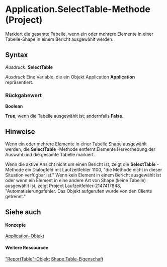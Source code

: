 
# Application.SelectTable-Methode (Project)
Markiert die gesamte Tabelle, wenn ein oder mehrere Elemente in einer Tabelle-Shape in einem Bericht ausgewählt werden.

## Syntax

 _Ausdruck_. **SelectTable**

 _Ausdruck_ Eine Variable, die ein Objekt Application **Application** repräsentiert.


### Rückgabewert

 **Boolean**

 **True**, wenn die Tabelle ausgewählt ist; andernfalls **False**.


## Hinweise

Wenn ein oder mehrere Elemente in einer Tabelle Shape ausgewählt werden, die  **SelectTable** -Methode entfernt Elemente Hervorhebung der Auswahl und die gesamte Tabelle markiert.

Wenn die aktive Ansicht nicht um einen Bericht ist, zeigt die  **SelectTable** -Methode ein Dialogfeld mit Laufzeitfehler 1100, "die Methode nicht in dieser Situation verfügbar ist." Wenn kein Element in einem Bericht ausgewählt ist oder wenn ein Element in eine andere Art von Shape (keine Tabelle) ausgewählt ist, zeigt Project Laufzeitfehler-2147417848, "Automatisierungsfehler. Das Objekt aufgerufen wurde von den Clients getrennt."


## Siehe auch


#### Konzepte


[Application-Objekt](8eb91712-7784-a102-38c0-19bb056c27e9.md)
#### Weitere Ressourcen


["ReportTable"-Objekt](db9846c7-fd53-ae5a-7a43-35dfc60f4fe4.md)
[Shape.Table-Eigenschaft](5e1fc97f-8ac8-db26-3a2d-c39261c23588.md)